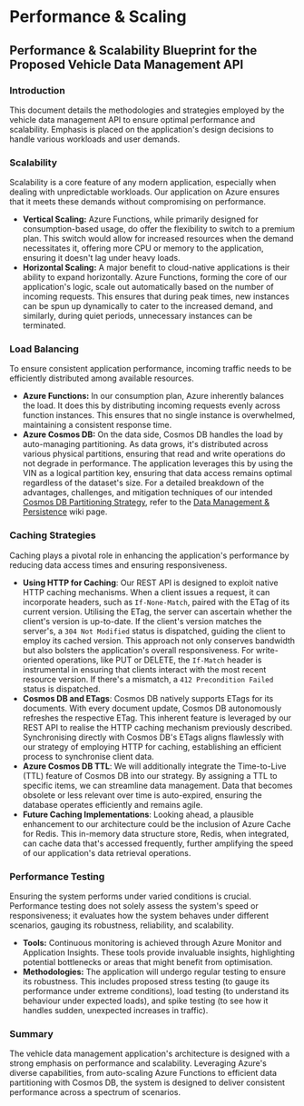 # Performance & Scaling

## Performance & Scalability Blueprint for the Proposed Vehicle Data Management API

### **Introduction**

This document details the methodologies and strategies employed by the vehicle data management API to ensure optimal performance and scalability. Emphasis is placed on the application's design decisions to handle various workloads and user demands.

### **Scalability**

Scalability is a core feature of any modern application, especially when dealing with unpredictable workloads. Our application on Azure ensures that it meets these demands without compromising on performance.

* **Vertical Scaling:** Azure Functions, while primarily designed for consumption-based usage, do offer the flexibility to switch to a premium plan. This switch would allow for increased resources when the demand necessitates it, offering more CPU or memory to the application, ensuring it doesn't lag under heavy loads.
* **Horizontal Scaling:** A major benefit to cloud-native applications is their ability to expand horizontally. Azure Functions, forming the core of our application's logic, scale out automatically based on the number of incoming requests. This ensures that during peak times, new instances can be spun up dynamically to cater to the increased demand, and similarly, during quiet periods, unnecessary instances can be terminated.

### **Load Balancing**

To ensure consistent application performance, incoming traffic needs to be efficiently distributed among available resources.

* **Azure Functions:** In our consumption plan, Azure inherently balances the load. It does this by distributing incoming requests evenly across function instances. This ensures that no single instance is overwhelmed, maintaining a consistent response time.
* **Azure Cosmos DB:** On the data side, Cosmos DB handles the load by auto-managing partitioning. As data grows, it's distributed across various physical partitions, ensuring that read and write operations do not degrade in performance. The application leverages this by using the VIN as a logical partition key, ensuring that data access remains optimal regardless of the dataset's size. For a detailed breakdown of the advantages, challenges, and mitigation techniques of our intended [Cosmos DB Partitioning Strategy](data-management-and-persistence.md#cosmos-db-partitioning-strategy), refer to the [Data Management & Persistence](data-management-and-persistence.md) wiki page.

### Caching Strategies

Caching plays a pivotal role in enhancing the application's performance by reducing data access times and ensuring responsiveness.

* **Using HTTP for Caching**: Our REST API is designed to exploit native HTTP caching mechanisms. When a client issues a request, it can incorporate headers, such as `If-None-Match`, paired with the ETag of its current version. Utilising the ETag, the server can ascertain whether the client's version is up-to-date. If the client's version matches the server's, a `304 Not Modified` status is dispatched, guiding the client to employ its cached version. This approach not only conserves bandwidth but also bolsters the application's overall responsiveness. For write-oriented operations, like PUT or DELETE, the `If-Match` header is instrumental in ensuring that clients interact with the most recent resource version. If there's a mismatch, a `412 Precondition Failed` status is dispatched.
* **Cosmos DB and ETags**: Cosmos DB natively supports ETags for its documents. With every document update, Cosmos DB autonomously refreshes the respective ETag. This inherent feature is leveraged by our REST API to realise the HTTP caching mechanism previously described. Synchronising directly with Cosmos DB's ETags aligns flawlessly with our strategy of employing HTTP for caching, establishing an efficient process to synchronise client data.
* **Azure Cosmos DB TTL**: We will additionally integrate the Time-to-Live (TTL) feature of Cosmos DB into our strategy. By assigning a TTL to specific items, we can streamline data management. Data that becomes obsolete or less relevant over time is auto-expired, ensuring the database operates efficiently and remains agile.
* **Future Caching Implementations**: Looking ahead, a plausible enhancement to our architecture could be the inclusion of Azure Cache for Redis. This in-memory data structure store, Redis, when integrated, can cache data that's accessed frequently, further amplifying the speed of our application's data retrieval operations.

### **Performance Testing**

Ensuring the system performs under varied conditions is crucial. Performance testing does not solely assess the system's speed or responsiveness; it evaluates how the system behaves under different scenarios, gauging its robustness, reliability, and scalability.

* **Tools:** Continuous monitoring is achieved through Azure Monitor and Application Insights. These tools provide invaluable insights, highlighting potential bottlenecks or areas that might benefit from optimisation.
* **Methodologies:** The application will undergo regular testing to ensure its robustness. This includes proposed stress testing (to gauge its performance under extreme conditions), load testing (to understand its behaviour under expected loads), and spike testing (to see how it handles sudden, unexpected increases in traffic).

### **Summary**

The vehicle data management application's architecture is designed with a strong emphasis on performance and scalability. Leveraging Azure's diverse capabilities, from auto-scaling Azure Functions to efficient data partitioning with Cosmos DB, the system is designed to deliver consistent performance across a spectrum of scenarios.
